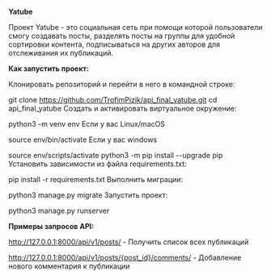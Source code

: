 **Yatube**

Проект Yatube - это социальная сеть при помощи которой пользователи смогу создавать посты, разделять посты на группы для удобной сортировки контента, подписываться на других авторов для отслеживания их публикаций.

**Как запустить проект:**

Клонировать репозиторий и перейти в него в командной строке:

git clone https://github.com/TrofimPizik/api_final_yatube.git
cd api_final_yatube
Cоздать и активировать виртуальное окружение:

python3 -m venv env
Если у вас Linux/macOS

source env/bin/activate
Если у вас windows

source env/scripts/activate
python3 -m pip install --upgrade pip
Установить зависимости из файла requirements.txt:

pip install -r requirements.txt
Выполнить миграции:

python3 manage.py migrate
Запустить проект:

python3 manage.py runserver

**Примеры запросов API:**

http://127.0.0.1:8000/api/v1/posts/ - Получить список всех публикаций

http://127.0.0.1:8000/api/v1/posts/{post_id}/comments/ - Добавление нового комментария к публикации
